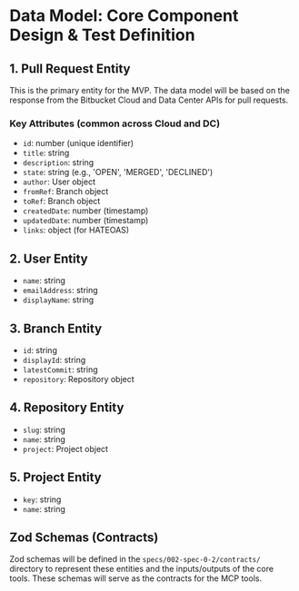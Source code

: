 # Data Model: Core Component Design & Test Definition

## 1. Pull Request Entity

This is the primary entity for the MVP. The data model will be based on the response from the Bitbucket Cloud and Data Center APIs for pull requests.

### Key Attributes (common across Cloud and DC)

- `id`: number (unique identifier)
- `title`: string
- `description`: string
- `state`: string (e.g., 'OPEN', 'MERGED', 'DECLINED')
- `author`: User object
- `fromRef`: Branch object
- `toRef`: Branch object
- `createdDate`: number (timestamp)
- `updatedDate`: number (timestamp)
- `links`: object (for HATEOAS)

## 2. User Entity

- `name`: string
- `emailAddress`: string
- `displayName`: string

## 3. Branch Entity

- `id`: string
- `displayId`: string
- `latestCommit`: string
- `repository`: Repository object

## 4. Repository Entity

- `slug`: string
- `name`: string
- `project`: Project object

## 5. Project Entity

- `key`: string
- `name`: string

## Zod Schemas (Contracts)

Zod schemas will be defined in the `specs/002-spec-0-2/contracts/` directory to represent these entities and the inputs/outputs of the core tools. These schemas will serve as the contracts for the MCP tools.

